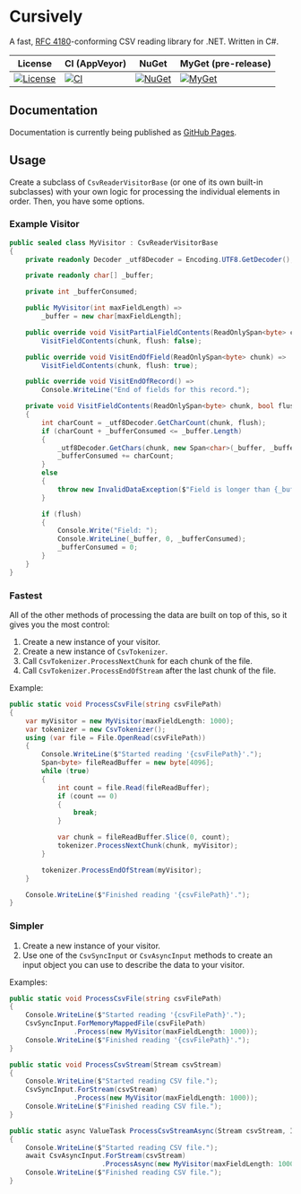 # Cursively
A fast, [RFC 4180](https://tools.ietf.org/html/rfc4180)-conforming CSV reading library for .NET.  Written in C#.

| License | CI (AppVeyor) | NuGet | MyGet (pre-release) |
| ------- | ------------- | ----- | ------------------- |
| [![License](https://img.shields.io/github/license/airbreather/Cursively.svg)](https://github.com/airbreather/Cursively/blob/develop/LICENSE.md) | [![CI](https://ci.appveyor.com/api/projects/status/aqr1kmj9qqfx6ple?svg=true)](https://ci.appveyor.com/project/airbreather/Cursively) | [![NuGet](https://img.shields.io/nuget/v/Cursively.svg)](https://www.nuget.org/packages/Cursively/) | [![MyGet](https://img.shields.io/myget/airbreather/vpre/Cursively.svg?style=flat)](https://myget.org/feed/airbreather/package/nuget/Cursively) |

## Documentation
Documentation is currently being published as [GitHub Pages](https://airbreather.github.io/Cursively/index.html).

## Usage
Create a subclass of `CsvReaderVisitorBase` (or one of its own built-in subclasses) with your own logic for processing the individual elements in order.  Then, you have some options.

### Example Visitor
```csharp
public sealed class MyVisitor : CsvReaderVisitorBase
{
    private readonly Decoder _utf8Decoder = Encoding.UTF8.GetDecoder();

    private readonly char[] _buffer;

    private int _bufferConsumed;

    public MyVisitor(int maxFieldLength) =>
        _buffer = new char[maxFieldLength];

    public override void VisitPartialFieldContents(ReadOnlySpan<byte> chunk) =>
        VisitFieldContents(chunk, flush: false);

    public override void VisitEndOfField(ReadOnlySpan<byte> chunk) =>
        VisitFieldContents(chunk, flush: true);

    public override void VisitEndOfRecord() =>
        Console.WriteLine("End of fields for this record.");

    private void VisitFieldContents(ReadOnlySpan<byte> chunk, bool flush)
    {
        int charCount = _utf8Decoder.GetCharCount(chunk, flush);
        if (charCount + _bufferConsumed <= _buffer.Length)
        {
            _utf8Decoder.GetChars(chunk, new Span<char>(_buffer, _bufferConsumed, charCount), flush);
            _bufferConsumed += charCount;
        }
        else
        {
            throw new InvalidDataException($"Field is longer than {_buffer.Length} characters.");
        }

        if (flush)
        {
            Console.Write("Field: ");
            Console.WriteLine(_buffer, 0, _bufferConsumed);
            _bufferConsumed = 0;
        }
    }
}
```

### Fastest
All of the other methods of processing the data are built on top of this, so it gives you the most control:
1. Create a new instance of your visitor.
1. Create a new instance of `CsvTokenizer`.
1. Call `CsvTokenizer.ProcessNextChunk` for each chunk of the file.
1. Call `CsvTokenizer.ProcessEndOfStream` after the last chunk of the file.

Example:
```csharp
public static void ProcessCsvFile(string csvFilePath)
{
    var myVisitor = new MyVisitor(maxFieldLength: 1000);
    var tokenizer = new CsvTokenizer();
    using (var file = File.OpenRead(csvFilePath))
    {
        Console.WriteLine($"Started reading '{csvFilePath}'.");
        Span<byte> fileReadBuffer = new byte[4096];
        while (true)
        {
            int count = file.Read(fileReadBuffer);
            if (count == 0)
            {
                break;
            }

            var chunk = fileReadBuffer.Slice(0, count);
            tokenizer.ProcessNextChunk(chunk, myVisitor);
        }

        tokenizer.ProcessEndOfStream(myVisitor);
    }

    Console.WriteLine($"Finished reading '{csvFilePath}'.");
}
```

### Simpler
1. Create a new instance of your visitor.
1. Use one of the `CsvSyncInput` or `CsvAsyncInput` methods to create an input object you can use to describe the data to your visitor.

Examples:
```csharp
public static void ProcessCsvFile(string csvFilePath)
{
    Console.WriteLine($"Started reading '{csvFilePath}'.");
    CsvSyncInput.ForMemoryMappedFile(csvFilePath)
                .Process(new MyVisitor(maxFieldLength: 1000));
    Console.WriteLine($"Finished reading '{csvFilePath}'.");
}

public static void ProcessCsvStream(Stream csvStream)
{
    Console.WriteLine($"Started reading CSV file.");
    CsvSyncInput.ForStream(csvStream)
                .Process(new MyVisitor(maxFieldLength: 1000));
    Console.WriteLine($"Finished reading CSV file.");
}

public static async ValueTask ProcessCsvStreamAsync(Stream csvStream, IProgress<int> progress = null, CancellationToken cancellationToken = default)
{
    Console.WriteLine($"Started reading CSV file.");
    await CsvAsyncInput.ForStream(csvStream)
                       .ProcessAsync(new MyVisitor(maxFieldLength: 1000), progress, cancellationToken);
    Console.WriteLine($"Finished reading CSV file.");
}
```
